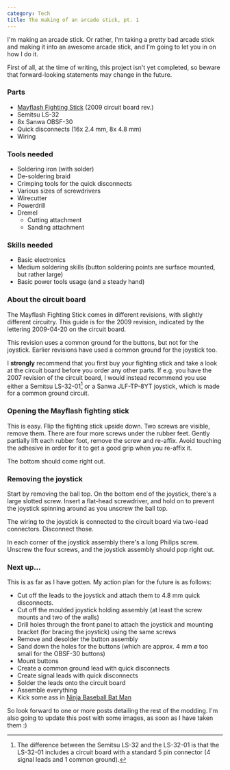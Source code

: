 ```yaml
---
category: Tech
title: The making of an arcade stick, pt. 1
---
```


I'm making an arcade stick. Or rather, I'm taking a pretty bad arcade stick and making it into an awesome arcade stick, and I'm going to let you in on how I do it.

First of all, at the time of writing, this project isn't  yet completed, so beware that forward-looking statements may change in the future.

### Parts

* [Mayflash Fighting Stick](http://www.mayflash.com/?Products/PCUSB/PC042.html) (2009 circuit board rev.)
* Semitsu LS-32
* 8x Sanwa OBSF-30
* Quick disconnects (16x 2.4 mm, 8x 4.8 mm)
* Wiring

### Tools needed

* Soldering iron (with solder)
* De-soldering braid
* Crimping tools for the quick disconnects
* Various sizes of screwdrivers
* Wirecutter
* Powerdrill
* Dremel
	* Cutting attachment
	* Sanding attachment

### Skills needed

* Basic electronics
* Medium soldering skills (button soldering points are surface mounted, but rather large)
* Basic power tools usage (and a steady hand)
	
### About the circuit board

The Mayflash Fighting Stick comes in different revisions, with slightly different circuitry. This guide is for the 2009 revision, indicated by the lettering 2009-04-20 on the circuit board.

This revision uses a common ground for the buttons, but not for the joystick. Earlier revisions have used a common ground for the joystick too.

I **strongly** recommend that you first buy your fighting stick and take a look at the circuit board before you order any other parts. If e.g. you have the 2007 revision of the circuit board, I would instead recommend you use either a Semitsu LS-32-01[^1] or a Sanwa JLF-TP-8YT joystick, which is made for a common ground circuit.

[^1]: The difference between the Semitsu LS-32 and the LS-32-01 is that the LS-32-01 includes a circuit board with a standard 5 pin connector (4 signal leads and 1 common ground).

### Opening the Mayflash fighting stick

This is easy. Flip the fighting stick upside down. Two screws are visible, remove them. There are four more screws under the rubber feet. Gently partially lift each rubber foot, remove the screw and re-affix. Avoid touching the adhesive in order for it to get a good grip when you re-affix it. 

The bottom should come right out.

### Removing the joystick

Start by removing the ball top. On the bottom end of the joystick, there's a large slotted screw. Insert a flat-head screwdriver, and hold on to prevent the joystick spinning around as you unscrew the ball top.

The wiring to the joystick is connected to the circuit board via two-lead connectors. Disconnect those.

In each corner of the joystick assembly there's a long Philips screw. Unscrew the four screws, and the joystick assembly should pop right out.

### Next up…

This is as far as I have gotten. My action plan for the future is as follows:

 * Cut off the leads to the joystick and attach them to 4.8 mm quick disconnects.
 * Cut off the moulded joystick holding assembly (at least the screw mounts and two of the walls)
 * Drill holes through the front panel to attach the joystick and mounting bracket (for bracing the joystick) using the same screws
 * Remove and desolder the button assembly
 * Sand down the holes for the buttons (which are approx. 4 mm ø too small for the OBSF-30 buttons)
 * Mount buttons
 * Create a common ground lead with quick disconnects
 * Create signal leads with quick disconnects
 * Solder the leads onto the circuit board
 * Assemble everything
 * Kick some ass in [Ninja Baseball Bat Man](http://en.wikipedia.org/wiki/Ninja_Baseball_Bat_Man)
 
So look forward to one or more posts detailing the rest of the modding. I'm also going to update this post with some images, as soon as I have taken them :)